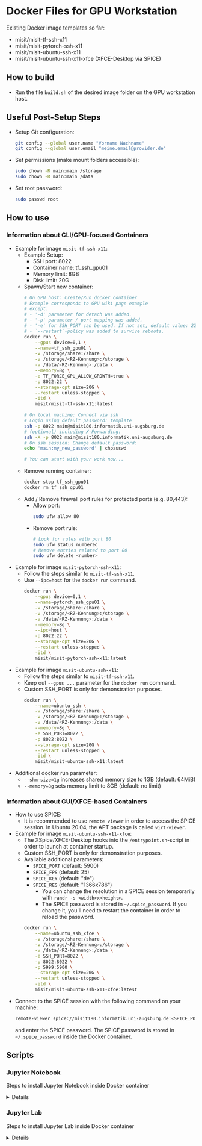 # Docker Files for GPU Workstation
Existing Docker image templates so far:
 - misit/misit-tf-ssh-x11
 - misit/misit-pytorch-ssh-x11
 - misit/misit-ubuntu-ssh-x11
 - misit/misit-ubuntu-ssh-x11-xfce (XFCE-Desktop via SPICE)

## How to build
 - Run the file `build.sh` of the desired image folder on the GPU workstation host.

## Useful Post-Setup Steps
 - Setup Git configuration:
   ```bash
   git config --global user.name "Vorname Nachname"
   git config --global user.email "meine.email@provider.de"
   ```
 - Set permissions (make mount folders accessible):
   ```bash
   sudo chown -R main:main /storage
   sudo chown -R main:main /data
   ```
 - Set root password:
   ```bash
   sudo passwd root
   ```
## How to use
### Information about CLI/GPU-focused Containers
 - Example for image `misit-tf-ssh-x11`:
   - Example Setup:
     - SSH port: 8022
     - Container name: tf_ssh_gpu01
     - Memory limit: 8GB
     - Disk limit: 20G
   - Spawn/Start new container:
     ```bash
     # On GPU host: Create/Run docker container
     # Example corresponds to GPU wiki page example
     # except:
     # - '-d' parameter for detach was added.
     # - '-p' parameter / port mapping was added.
     # - '-e' for SSH_PORT can be used. If not set, default value: 22
     # - `--restart`-policy was added to survive reboots.
     docker run \
         --gpus device=0,1 \
         --name=tf_ssh_gpu01 \
         -v /storage/share:/share \
         -v /storage/<RZ-Kennung>:/storage \
         -v /data/<RZ-Kennung>:/data \
         --memory=8g \
         -e TF_FORCE_GPU_ALLOW_GROWTH=true \
         -p 8022:22 \
         --storage-opt size=20G \
         --restart unless-stopped \
         -itd \
         misit/misit-tf-ssh-x11:latest

     # On local machine: Connect via ssh
     # Login using default password: template
     ssh -p 8022 main@misit180.informatik.uni-augsburg.de
     # (optional) including X-Forwarding:
     ssh -X -p 8022 main@misit180.informatik.uni-augsburg.de
     # On ssh session: Change default password:
     echo 'main:my_new_password' | chpasswd

     # You can start with your work now...
     ```
   - Remove running container:
     ```bash
     docker stop tf_ssh_gpu01
     docker rm tf_ssh_gpu01
     ```
   - Add / Remove firewall port rules for protected ports (e.g. 80,443):
     - Allow port:
       ```bash
       sudo ufw allow 80
       ```
     - Remove port rule:
       ```bash
       # Look for rules with port 80
       sudo ufw status numbered
       # Remove entries related to port 80
       sudo ufw delete <number>
       ```
 - Example for image `misit-pytorch-ssh-x11`:
   * Follow the steps similar to `misit-tf-ssh-x11`.
   * Use `--ipc=host` for the `docker run` command.
     ```bash
     docker run \
         --gpus device=0,1 \
         --name=pytorch_ssh_gpu01 \
         -v /storage/share:/share \
         -v /storage/<RZ-Kennung>:/storage \
         -v /data/<RZ-Kennung>:/data \
         --memory=8g \
         --ipc=host \
         -p 8022:22 \
         --storage-opt size=20G \
         --restart unless-stopped \
         -itd \
         misit/misit-pytorch-ssh-x11:latest
     ```
 - Example for image `misit-ubuntu-ssh-x11`:
   * Follow the steps similar to `misit-tf-ssh-x11`.
   * Keep out `--gpus ...` parameter for the `docker run` command.
   * Custom SSH_PORT is only for demonstration purposes.
     ```bash
     docker run \
         --name=ubuntu_ssh \
         -v /storage/share:/share \
         -v /storage/<RZ-Kennung>:/storage \
         -v /data/<RZ-Kennung>:/data \
         --memory=8g \
         -e SSH_PORT=8022 \
         -p 8022:8022 \
         --storage-opt size=20G \
         --restart unless-stopped \
         -itd \
         misit/misit-ubuntu-ssh-x11:latest
     ```
 - Additional docker run parameter:
   * `--shm-size=1g` increases shared memory size to 1GB (default: 64MiB)
   * `--memory=8g` sets memory limit to 8GB (default: no limit)

### Information about GUI/XFCE-based Containers
 - How to use SPICE:
   - It is recommended to use `remote viewer` in order to access the SPICE session.
     In Ubuntu 20.04, the APT package is called `virt-viewer`.
 - Example for image `misit-ubuntu-ssh-x11-xfce`:
   * The XSpice/XFCE-Desktop hooks into the `/entrypoint.sh`-script in order to launch at container startup.
   * Custom SSH_PORT is only for demonstration purposes.
   * Available additional parameters:
     * `SPICE_PORT` (default: 5900)
     * `SPICE_FPS` (default: 25)
     * `SPICE_KEY` (default: "de")
     * `SPICE_RES` (default: "1366x786")
       * You can change the resolution in a SPICE session temporarily with `randr -s <width>x<height>`.
       * The SPICE password is stored in `~/.spice_password`. If you change it, you'll need to restart the container in order to reload the password.
     ```bash
     docker run \
         --name=ubuntu_ssh_xfce \
         -v /storage/share:/share \
         -v /storage/<RZ-Kennung>:/storage \
         -v /data/<RZ-Kennung>:/data \
         -e SSH_PORT=8022 \
         -p 8022:8022 \
         -p 5999:5900 \
         --storage-opt size=20G \
         --restart unless-stopped \
         -itd \
         misit/misit-ubuntu-ssh-x11-xfce:latest
     ```
 - Connect to the SPICE session with the following command on your machine:
   ```bash
   remote-viewer spice://misit180.informatik.uni-augsburg.de:<SPICE_PORT>
   ```
   and enter the SPICE password. The SPICE password is stored in `~/.spice_password` inside the Docker container.

## Scripts

### Jupyter Notebook
Steps to install Jupyter Notebook inside Docker container
<details>

```bash
# Create new Docker container with additional port (e.g. 9876) to 8888
docker run .... -p 9876:8888 ....

# Move setup script into Docker container (captial P for port)
scp -P <SSH_PORT> ./scripts/setup_jupyter_notebook.sh main@misit180.informatik.uni-augsburg.de:~/

# Login
ssh -p <SSH_PORT> main@misit180.informatik.uni-augsburg.de

# Set new SSH password
echo 'main:my_new_password' | chpasswd

# Run setup script & enter password for Jupyter Notebook
sudo ./setup_jupyter_notebook.sh
# ......
# New password:
# Confirm password:
# ......

# Go to $HOME directory and run Jupyter Notebook
sudo -u main sh -c "cd ~/ && nohup jupyter notebook >~/.jupyter-notebook.logs.txt 2>&1 &"

# Jupyter Notebook is now available at (using self-signed HTTPS):
# https://misit180.informatik.uni-augsburg.de:9876/

# [OPTIONAL] Add Jupyter Notebook to launch at container startup
sudo sh -c 'cat >> /entrypoint.sh <<EOF

# Jupyter Notebook launch
sudo -u main sh -c "cd ~/ && nohup jupyter notebook >~/.jupyter-notebook.logs.txt 2>&1 &"
EOF'
```
</details>

### Jupyter Lab
Steps to install Jupyter Lab inside Docker container
<details>

```bash
# Create new Docker container with additional port (e.g. 9876) to 8888
docker run .... -p 9876:8888 ....

# Move setup script into Docker container (captial P for port)
scp -P <SSH_PORT> ./scripts/setup_jupyter_lab.sh main@misit180.informatik.uni-augsburg.de:~/

# Login
ssh -p <SSH_PORT> main@misit180.informatik.uni-augsburg.de

# Set new SSH password
echo 'main:my_new_password' | chpasswd

# Run setup script & enter password for Jupyter Lab
sudo ./setup_jupyter_lab.sh
# ......
# New password:
# Confirm password:
# ......

# Go to $HOME directory and run Jupyter Lab
sudo -u main sh -c "cd ~/ && nohup jupyter lab >~/.jupyter-lab.logs.txt 2>&1 &"

# Jupyter Lab is now available at (using self-signed HTTPS):
# https://misit180.informatik.uni-augsburg.de:9876/

# [OPTIONAL] Add Jupyter Lab to launch at container startup
sudo -u root sh -c 'cat >> /entrypoint.sh <<EOF

# Jupyter Lab launch
sudo -u main sh -c "cd ~/ && nohup jupyter lab >~/.jupyter-lab.logs.txt 2>&1 &"
EOF'
```
</details>
